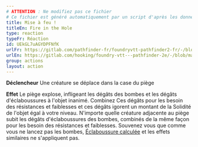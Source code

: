 ```yaml
---
# ATTENTION : Ne modifiez pas ce fichier
# Ce fichier est généré automatiquement par un script d'après les données du module Foundry VTT officiel et de sa traduction
title: Mise à feu !
titleEn: Fire in the Hole
type: reaction
typeFr: Réaction
id: UEkGL7uAGYDPFNfK
urlFr: https://gitlab.com/pathfinder-fr/foundryvtt-pathfinder2-fr/-/blob/master/data/actions/UEkGL7uAGYDPFNfK.htm
urlEn: https://gitlab.com/hooking/foundry-vtt---pathfinder-2e/-/blob/master/packs/data/actions.db/fire-in-the-hole.json
group: actions
layout: action
---
```

**Déclencheur** Une créature se déplace dans la case du piège

**Effet** Le piège explose, infligeant les dégâts des bombes et les dégâts d'éclaboussures à l'objet inanimé. Combinez Ces dégâts pour les besoin des résistances et faiblesses et ces dégâts igorent un montant de la Solidité de l'objet égal à votre niveau. N'importe quelle créature adjacente au piège subit les dégâts d'éclaboussures des bombes, combinés de la même façon pour les besoin des résistances et faiblesses. Souvenez vous que comme vous ne lancez pas les bombes, [Éclaboussure calculée](../feats/éclaboussure-calculée.md) et les effets similaires ne s'appliquent pas.


